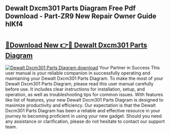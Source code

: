 ## Dewalt Dxcm301 Parts Diagram Free Pdf Download - Part-ZR9 New Repair Owner Guide hIKf4

# <h2><a href="http://dfqtkcn.blite.top/?on=Dewalt+Dxcm301+Parts+Diagram">🔗Download New 👉🔴 Dewalt Dxcm301 Parts Diagram</a></h2>

[![Dewalt Dxcm301 Parts Diagram download](https://i.imgur.com/lujVjoI.png)](http://dfqtkcn.blite.top/?on=Dewalt+Dxcm301+Parts+Diagram)
Your Partner in Success This user manual is your reliable companion in successfully operating and maintaining your Dewalt Dxcm301 Parts Diagram. To make the most of your Dewalt Dxcm301 Parts Diagram, please read this user manual carefully before use. It includes clear instructions for installation, setup, and operation, as well as troubleshooting tips for common issues. With features like list of features, your new Dewalt Dxcm301 Parts Diagram is designed to maximize productivity and efficiency. Our expectation is that the Dewalt Dxcm301 Parts Diagram has been a reliable and effective resource in your journey to becoming proficient in using your new gadget. Should you need any assistance or clarification, please do not hesitate to contact our support team.
